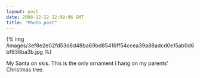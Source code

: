 ```yaml
---
layout: post
date: 2008-12-22 22:09:06 GMT
title: "Photo post"
---
```

{% img /images/3ef8e2e02fd53d8d48ba69bd85416ff54ccea39a88adcd0e15ab0d6bf936ba3b.jpg %}

My Santa on skis. This is the only ornament I hang on my parents' Christmas tree.